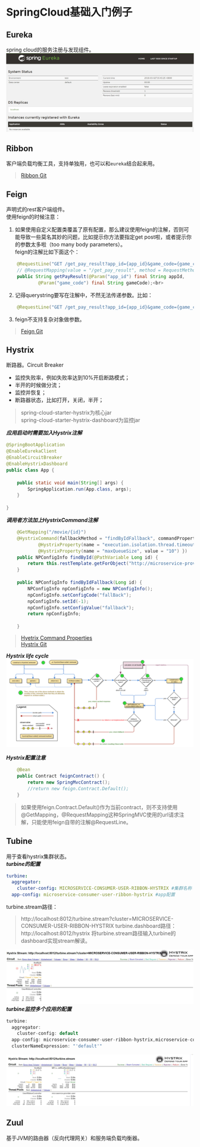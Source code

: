 # SpringCloud基础入门例子

## Eureka
spring cloud的服务注册与发现组件。<br>
![](https://github.com/kyo-qin/panda/blob/master/panda-resources/images/eureka01.jpg)

## Ribbon
客户端负载均衡工具，支持单独用，也可以和`eureka`结合起来用。<br>
>[Ribbon Git](https://github.com/Netflix/ribbon/wiki/Working-with-load-balancers)

## Feign
声明式的rest客户端组件。<br>
使用feign的时候注意：<br>
1. 如果使用自定义配置类覆盖了原有配置，那么建议使用feign的注解，否则可能导致一些莫名其妙的问题，比如提示你方法要指定get post啦，或者提示你的参数太多啦（too many body parameters）。<br>
feign的注解比如下面这个：<br>
```java
    @RequestLine("GET /get_pay_result?app_id={app_id}&game_code={game_code}") // 不用这个注解的话，在使用覆盖配置类的情况下会报错
    // @RequestMapping(value = "/get_pay_result", method = RequestMethod.GET)
    public String getPayResult(@Param("app_id") final String appId,
            @Param("game_code") final String gameCode);<br>
```
2. 记得querystring要写在注解中，不然无法传递参数。比如：<br>
```java
    @RequestLine("GET /get_pay_result?app_id={app_id}&game_code={game_code}") //app_id和game_code需要指定。
```
3. feign不支持复杂对象做参数。<br>
>[Feign Git](https://github.com/OpenFeign/feign)

## Hystrix
断路器。Circuit Breaker<br>
* 监控失败率，例如失败率达到10%开启断路模式；
* 半开的时候做分流；
* 监控并恢复；
* 断路器状态，比如打开，关闭，半开；<br>
>spring-cloud-starter-hystrix为核心jar<br>
>spring-cloud-starter-hystrix-dashboard为监控jar<br>

***应用启动时需要加入Hystrix注解***
```java
@SpringBootApplication
@EnableEurekaClient
@EnableCircuitBreaker
@EnableHystrixDashboard
public class App {

    public static void main(String[] args) {
        SpringApplication.run(App.class, args);
    }
    
}
```
***调用者方法加上HystrixCommand注解***
```java
    @GetMapping("/movie/{id}")
    @HystrixCommand(fallbackMethod = "findByIdFallback", commandProperties = {
            @HystrixProperty(name = "execution.isolation.thread.timeoutInMilliseconds", value = "4000"),
            @HystrixProperty(name = "maxQueueSize", value = "10") })
    public NPConfigInfo findById(@PathVariable Long id) {
        return this.restTemplate.getForObject("http://microservice-provider-user/simple/" + id, NPConfigInfo.class);
    }

    public NPConfigInfo findByIdFallback(Long id) {
        NPConfigInfo npConfigInfo = new NPConfigInfo();
        npConfigInfo.setConfigCode("fallBack");
        npConfigInfo.setId(-1);
        npConfigInfo.setConfigValue("fallback");
        return npConfigInfo;

    }
```
>[Hyetrix Command Properties](https://github.com/Netflix/Hystrix/wiki/Configuration#circuitBreaker.errorThresholdPercentage)<br>
>[Hystrix Git](https://github.com/Netflix/Hystrix)<br>

***Hystrix life cycle***
![](https://github.com/kyo-qin/panda/blob/master/panda-resources/images/hystrix-life-cycle.png)

***Hystrix配置注意***
```java
    @Bean
    public Contract feignContract() {
        return new SpringMvcContract();
        //return new feign.Contract.Default();
    }
```
>如果使用feign.Contract.Default()作为当前contract，则不支持使用@GetMapping，@RequestMapping这种SpringMVC使用的url请求注解，只能使用feign自带的注解@RequestLine。<br>

## Tubine
用于查看hystrix集群状态。<br>
***turbine的配置***
```yaml
turbine:
  aggregator:
    cluster-config: MICROSERVICE-CONSUMER-USER-RIBBON-HYSTRIX #集群名称
  app-config: microservice-consumer-user-ribbon-hystrix #app配置
```
turbine.stream路径：<br>
>http://localhost:8012/turbine.stream?cluster=MICROSERVICE-CONSUMER-USER-RIBBON-HYSTRIX
turbine.dashboard路径：<br>
>http://localhost:8012/hystrix
>将turbine.stream路径输入turbine的dashboard实现stream解读。

![](https://github.com/kyo-qin/panda/blob/master/panda-resources/images/turbine-dashboard.jpg)
***turbine监控多个应用的配置***
```java
turbine:
  aggregator:
    cluster-config: default
  app-config: microservice-consumer-user-ribbon-hystrix,microservice-consumer-user-feign-hystrix
  clusterNameExpression: "'default'"
```
![](https://github.com/kyo-qin/panda/blob/master/panda-resources/images/turbine-dashboard-n.jpg)

## Zuul
基于JVM的路由器（反向代理网关）和服务端负载均衡器。<br>
